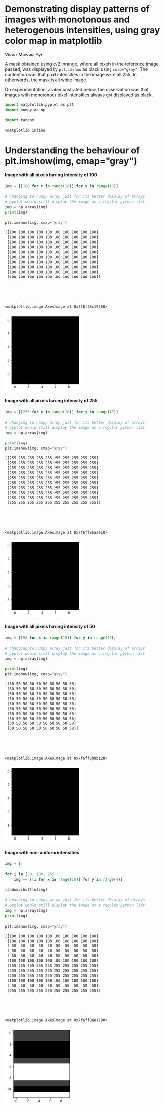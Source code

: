 
# Demonstrating display patterns of images with monotonous and heterogenous intensities, using gray color map in matplotlib

Victor Mawusi Ayi

A mask obtained using cv2.inrange, where all pixels in the reference image passed, was displayed by `plt.imshow` as black using `cmap="gray"`. The contention was that pixel intensities in the image were all 255. In otherwords, the mask is all white image.

On experimentation, as demonstrated below, the observation was that images with monotonous pixel intensities always got displayed as black.

```python
import matplotlib.pyplot as plt
import numpy as np

import random

%matplotlib inline
```

# Understanding the behaviour of plt.imshow(img, cmap="gray")

#### Image with all pixels having intensity of 100


```python
img = [[100 for x in range(10)] for y in range(10)]

# changing to numpy array just for its better display of arrays
# pyplot would still display the image as a regular python list
img = np.array(img)
print(img)

plt.imshow(img, cmap="gray")
```

    [[100 100 100 100 100 100 100 100 100 100]
     [100 100 100 100 100 100 100 100 100 100]
     [100 100 100 100 100 100 100 100 100 100]
     [100 100 100 100 100 100 100 100 100 100]
     [100 100 100 100 100 100 100 100 100 100]
     [100 100 100 100 100 100 100 100 100 100]
     [100 100 100 100 100 100 100 100 100 100]
     [100 100 100 100 100 100 100 100 100 100]
     [100 100 100 100 100 100 100 100 100 100]
     [100 100 100 100 100 100 100 100 100 100]]





    <matplotlib.image.AxesImage at 0x7f6ff8c19550>




![png](output_5_2.png)


#### Image with all pixels having intensity of 255


```python
img = [[255 for x in range(10)] for y in range(10)]

# changing to numpy array just for its better display of arrays
# pyplot would still display the image as a regular python list
img = np.array(img)

print(img)
plt.imshow(img, cmap="gray")
```

    [[255 255 255 255 255 255 255 255 255 255]
     [255 255 255 255 255 255 255 255 255 255]
     [255 255 255 255 255 255 255 255 255 255]
     [255 255 255 255 255 255 255 255 255 255]
     [255 255 255 255 255 255 255 255 255 255]
     [255 255 255 255 255 255 255 255 255 255]
     [255 255 255 255 255 255 255 255 255 255]
     [255 255 255 255 255 255 255 255 255 255]
     [255 255 255 255 255 255 255 255 255 255]
     [255 255 255 255 255 255 255 255 255 255]]





    <matplotlib.image.AxesImage at 0x7f6ff8baae10>




![png](output_7_2.png)


#### Image with all pixels having intensity of 50


```python
img = [[50 for x in range(10)] for y in range(10)]

# changing to numpy array just for its better display of arrays
# pyplot would still display the image as a regular python list
img = np.array(img)

print(img)
plt.imshow(img, cmap="gray")
```

    [[50 50 50 50 50 50 50 50 50 50]
     [50 50 50 50 50 50 50 50 50 50]
     [50 50 50 50 50 50 50 50 50 50]
     [50 50 50 50 50 50 50 50 50 50]
     [50 50 50 50 50 50 50 50 50 50]
     [50 50 50 50 50 50 50 50 50 50]
     [50 50 50 50 50 50 50 50 50 50]
     [50 50 50 50 50 50 50 50 50 50]
     [50 50 50 50 50 50 50 50 50 50]
     [50 50 50 50 50 50 50 50 50 50]]





    <matplotlib.image.AxesImage at 0x7f6ff8b8b128>




![png](output_9_2.png)


#### Image with non-uniform intensities


```python
img = []

for i in (50, 100, 255):
    img += [[i for x in range(10)] for y in range(4)] 

random.shuffle(img)

# changing to numpy array just for its better display of arrays
# pyplot would still display the image as a regular python list
img = np.array(img)
print(img)

plt.imshow(img, cmap="gray")
```

    [[100 100 100 100 100 100 100 100 100 100]
     [100 100 100 100 100 100 100 100 100 100]
     [ 50  50  50  50  50  50  50  50  50  50]
     [ 50  50  50  50  50  50  50  50  50  50]
     [ 50  50  50  50  50  50  50  50  50  50]
     [100 100 100 100 100 100 100 100 100 100]
     [255 255 255 255 255 255 255 255 255 255]
     [255 255 255 255 255 255 255 255 255 255]
     [255 255 255 255 255 255 255 255 255 255]
     [100 100 100 100 100 100 100 100 100 100]
     [ 50  50  50  50  50  50  50  50  50  50]
     [255 255 255 255 255 255 255 255 255 255]]





    <matplotlib.image.AxesImage at 0x7f6ff8ae1780>




![png](output_11_2.png)



```python

```
